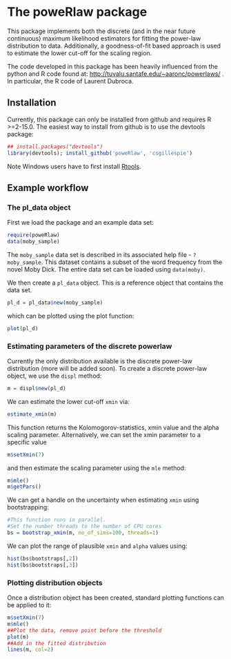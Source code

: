 The poweRlaw package
====================

This package implements both the discrete (and in the near future continuous) maximum likelihood estimators for fitting the power-law distribution to data. Additionally, a goodness-of-fit based approach is used to estimate the lower cut-off for the scaling region. 

The code developed in this package has been heavily influenced from the python and R code found at: http://tuvalu.santafe.edu/~aaronc/powerlaws/ . In particular, the R code of Laurent Dubroca.

Installation
------------

Currently, this package can only be installed from github and requires R >=2-15.0. The easiest way to install from github is to use the devtools package:
```r
## install.packages("devtools")
library(devtools); install_github('poweRlaw', 'csgillespie')
```

Note Windows users have to first install [Rtools](http://cran.rstudio.com/bin/windows/Rtools/).

Example workflow
----------------

### The pl_data object 

First we load the package and an example data set:
```r
require(poweRlaw)
data(moby_sample)
```
The `moby_sample` data set is described in its associated help file - `?moby_sample`. This dataset contains a subset of the word frequency from the novel Moby Dick. The entire data set can be loaded using `data(moby)`.

We then create a `pl_data` object. This is a reference object that contains the data set.
```r
pl_d = pl_data$new(moby_sample)
```
which can be plotted using the plot function:
```r
plot(pl_d)
```

### Estimating parameters of the discrete powerlaw

Currently the only distribution available is the discrete power-law 
distribution (more will be added soon). To create a discrete power-law object, 
we use the `displ` method:
```r
m = displ$new(pl_d)
```
We can estimate the lower cut-off `xmin` via:
```r
estimate_xmin(m)
```
This function returns the Kolomogorov-statistics, xmin value and the alpha
scaling parameter. Alternatively, we can set the xmin parameter to a specific
value
```r
m$setXmin(7)
```
and then estimate the scaling parameter using the `mle` method:
```r
m$mle()
m$getPars()
```
We can get a handle on the uncertainty when estimating `xmin` using 
bootstrapping:
```r
#This function runs in parallel.
#Set the number threads to the number of CPU cores
bs = bootstrap_xmin(m, no_of_sims=100, threads=1)
```
We can plot the range of plausible `xmin` and `alpha` values using:
```r
hist(bs$bootstraps[,2])
hist(bs$bootstraps[,3])
```

### Plotting distribution objects

Once a distribution object has been created, standard plotting functions
can be applied to it:
```r
m$setXmin(7)
m$mle()
##Plot the data, remove point before the threshold
plot(m)
##Add in the fitted distribution
lines(m, col=2)
```





